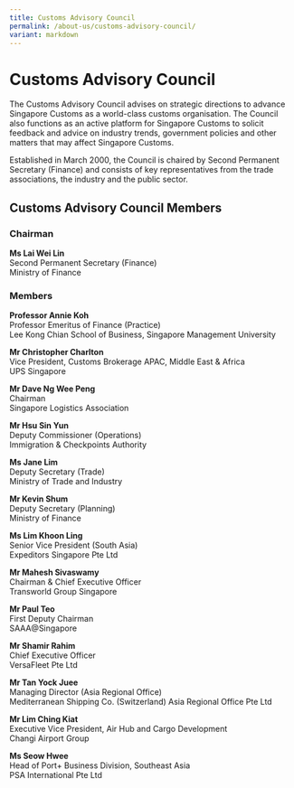 ```yaml
---
title: Customs Advisory Council
permalink: /about-us/customs-advisory-council/
variant: markdown
---
```

# Customs Advisory Council

The Customs Advisory Council advises on strategic directions to advance Singapore Customs as a world-class customs organisation. The Council also functions as an active platform for Singapore Customs to solicit feedback and advice on industry trends, government policies and other matters that may affect Singapore Customs.

Established in March 2000, the Council is chaired by Second Permanent Secretary (Finance) and consists of key representatives from the trade associations, the industry and the public sector.

## Customs Advisory Council Members

### Chairman

**Ms Lai Wei Lin**  
Second Permanent Secretary (Finance)  
Ministry of Finance

### Members

**Professor Annie Koh**<br>
Professor Emeritus of Finance (Practice)<br>
Lee Kong Chian School of Business, Singapore Management University<br> 

**Mr Christopher Charlton**<br>
Vice President, Customs Brokerage APAC, Middle East &amp; Africa <br>
UPS Singapore<br>

**Mr Dave Ng Wee Peng**  
Chairman  
Singapore Logistics Association

**Mr Hsu Sin Yun**  
Deputy Commissioner (Operations)  
Immigration &amp; Checkpoints Authority

**Ms Jane Lim**  
Deputy Secretary (Trade)  
Ministry of Trade and Industry

**Mr Kevin Shum**  
Deputy Secretary (Planning)  
Ministry of Finance

**Ms Lim Khoon Ling**  
Senior Vice President (South Asia)  
Expeditors Singapore Pte Ltd

**Mr Mahesh Sivaswamy**<br>
Chairman &amp; Chief Executive Officer<br>
Transworld Group Singapore<br>

**Mr Paul Teo**  
First Deputy Chairman  
SAAA@Singapore

**Mr Shamir Rahim**  
Chief Executive Officer  
VersaFleet Pte Ltd

**Mr Tan Yock Juee**  
Managing Director (Asia Regional Office)  
Mediterranean Shipping Co. (Switzerland) Asia Regional Office Pte Ltd

**Mr Lim Ching Kiat**  
Executive Vice President, Air Hub and Cargo Development  
Changi Airport Group 

**Ms Seow Hwee**  
Head of Port+ Business Division, Southeast Asia  
PSA International Pte Ltd






